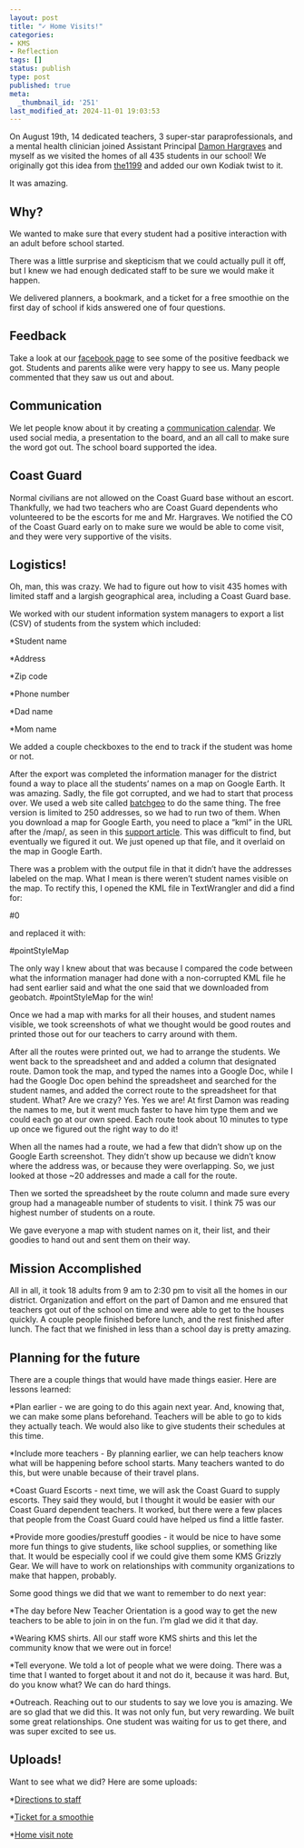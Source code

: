 ```yaml
---
layout: post
title: "✓ Home Visits!"
categories:
- KMS
- Reflection
tags: []
status: publish
type: post
published: true
meta:
  _thumbnail_id: '251'
last_modified_at: 2024-11-01 19:03:53
---
```


On August 19th, 14 dedicated teachers, 3 super-star paraprofessionals, and a mental health clinician joined Assistant Principal 
[Damon Hargraves](http://twitter.com/damonhargraves) and myself as we visited the homes of all 435 students in our school! We originally got this idea from 
[the1199](https://instagram.com/p/5whI_fgAS4/) and added our own Kodiak twist to it.


It was amazing.


## Why?



We wanted to make sure that every student had a positive interaction with an adult before school started.


There was a little surprise and skepticism that we could actually pull it off, but I knew we had enough dedicated staff to be sure we would make it happen.


We delivered planners, a bookmark, and a ticket for a free smoothie on the first day of school if kids answered one of four questions.


## Feedback



Take a look at our 
[facebook page](http://facebook.com/kodiakmiddleschool) to see some of the positive feedback we got. Students and parents alike were very happy to see us. Many people commented that they saw us out and about.


## Communication



We let people know about it by creating a 
[communication calendar](http://transformativeprincipal.org/jethrojonescomuploads/smcalendarhv.pdf). We used social media, a presentation to the board, and an all call to make sure the word got out. The school board supported the idea.


## Coast Guard



Normal civilians are not allowed on the Coast Guard base without an escort. Thankfully, we had two teachers who are Coast Guard dependents who volunteered to be the escorts for me and Mr. Hargraves. We notified the CO of the Coast Guard early on to make sure we would be able to come visit, and they were very supportive of the visits.


## Logistics!



Oh, man, this was crazy. We had to figure out how to visit 435 homes with limited staff and a largish geographical area, including a Coast Guard base.


We worked with our student information system managers to export a list (CSV) of students from the system which included:


*Student name


*Address


*Zip code


*Phone number


*Dad name


*Mom name


We added a couple checkboxes to the end to track if the student was home or not.


After the export was completed the information manager for the district found a way to place all the students’ names on a map on Google Earth. It was amazing. Sadly, the file got corrupted, and we had to start that process over. We used a web site called 
[batchgeo](https://batchgeo.com) to do the same thing. The free version is limited to 250 addresses, so we had to run two of them. When you download a map for Google Earth, you need to place a “kml” in the URL after the /map/, as seen in this 
[support article](http://support.batchgeo.com/customer/portal/articles/1457646-exporting-map-data). This was difficult to find, but eventually we figured it out. We just opened up that file, and it overlaid on the map in Google Earth.


There was a problem with the output file in that it didn’t have the addresses labeled on the map. What I mean is there weren’t student names visible on the map. To rectify this, I opened the KML file in TextWrangler and did a find for:


<styleUrl>#0</styleUrl>


and replaced it with:


<styleUrl>#pointStyleMap</styleUrl>


The only way I knew about that was because I compared the code between what the information manager had done with a non-corrupted KML file he had sent earlier said and what the one said that we downloaded from geobatch. #pointStyleMap for the win!


Once we had a map with marks for all their houses, and student names visible, we took screenshots of what we thought would be good routes and printed those out for our teachers to carry around with them.


After all the routes were printed out, we had to arrange the students. We went back to the spreadsheet and and added a column that designated route. Damon took the map, and typed the names into a Google Doc, while I had the Google Doc open behind the spreadsheet and searched for the student names, and added the correct route to the spreadsheet for that student. What? Are we crazy? Yes. Yes we are! At first Damon was reading the names to me, but it went much faster to have him type them and we could each go at our own speed. Each route took about 10 minutes to type up once we figured out the right way to do it!


When all the names had a route, we had a few that didn’t show up on the Google Earth screenshot. They didn’t show up because we didn’t know where the address was, or because they were overlapping. So, we just looked at those ~20 addresses and made a call for the route.


Then we sorted the spreadsheet by the route column and made sure every group had a manageable number of students to visit. I think 75 was our highest number of students on a route.


We gave everyone a map with student names on it, their list, and their goodies to hand out and sent them on their way.


## Mission Accomplished



All in all, it took 18 adults from 9 am to 2:30 pm to visit all the homes in our district. Organization and effort on the part of Damon and me ensured that teachers got out of the school on time and were able to get to the houses quickly. A couple people finished before lunch, and the rest finished after lunch. The fact that we finished in less than a school day is pretty amazing.


## Planning for the future



There are a couple things that would have made things easier. Here are lessons learned:


*Plan earlier - we are going to do this again next year. And, knowing that, we can make some plans beforehand. Teachers will be able to go to kids they actually teach. We would also like to give students their schedules at this time.


*Include more teachers - By planning earlier, we can help teachers know what will be happening before school starts. Many teachers wanted to do this, but were unable because of their travel plans.


*Coast Guard Escorts - next time, we will ask the Coast Guard to supply escorts. They said they would, but I thought it would be easier with our Coast Guard dependent teachers. It worked, but there were a few places that people from the Coast Guard could have helped us find a little faster.


*Provide more goodies/prestuff goodies - it would be nice to have some more fun things to give students, like school supplies, or something like that. It would be especially cool if we could give them some KMS Grizzly Gear. We will have to work on relationships with community organizations to make that happen, probably.


Some good things we did that we want to remember to do next year:


*The day before New Teacher Orientation is a good way to get the new teachers to be able to join in on the fun. I’m glad we did it that day.


*Wearing KMS shirts. All our staff wore KMS shirts and this let the community know that we were out in force!


*Tell everyone. We told a lot of people what we were doing. There was a time that I wanted to forget about it and not do it, because it was hard. But, do you know what? We can do hard things.


*Outreach. Reaching out to our students to say we love you is amazing. We are so glad that we did this. It was not only fun, but very rewarding. We built some great relationships. One student was waiting for us to get there, and was super excited to see us.


## Uploads!



Want to see what we did? Here are some uploads:


*[Directions to staff](http://transformativeprincipal.org/jethrojonescomuploads/DirectionsforStaff.pdf)


*[Ticket for a smoothie](http://transformativeprincipal.org/jethrojonescomuploads/Home%20Visit%20Ticket.pdf)


*[Home visit note](http://transformativeprincipal.org/jethrojonescomuploads/HomeVisitNote.pdf)
